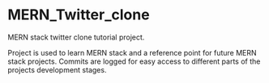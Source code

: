 # MERN_Twitter_clone
MERN stack twitter clone tutorial project.

Project is used to learn MERN stack and a reference point for future MERN stack projects. Commits are logged for easy access to different parts of the projects development stages.
